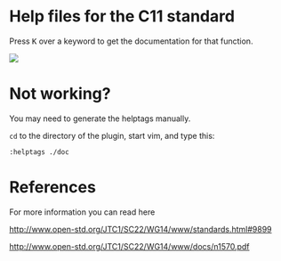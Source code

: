 # Help files for the C11 standard

Press <kbd>K</kbd> over a keyword to get the documentation for that function.

![](https://i.imgur.com/70Yxomc.gif)

# Not working?

You may need to generate the helptags manually.

`cd` to the directory of the plugin, start vim, and type this:

```
:helptags ./doc
```

# References

For more information you can read here

http://www.open-std.org/JTC1/SC22/WG14/www/standards.html#9899

http://www.open-std.org/JTC1/SC22/WG14/www/docs/n1570.pdf
